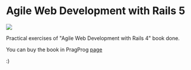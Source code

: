 Agile Web Development with Rails 5
=================================================

<img src="https://softnshare.files.wordpress.com/2016/04/rails5.jpg?w=1000&h=600&crop=1"/>


Practical exercises of "Agile Web Development with Rails 4" book done.

You can buy the book in PragProg
[page](https://pragprog.com/book/rails4/agile-web-development-with-rails-4)

:)
